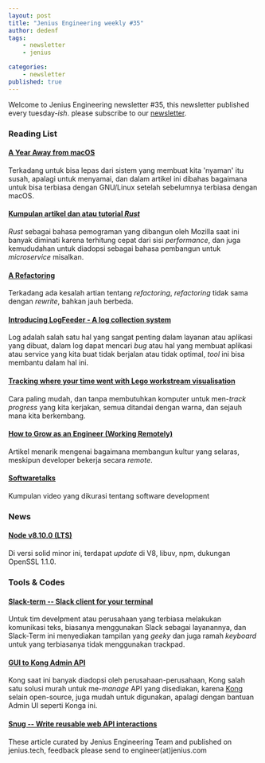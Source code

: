 ```yaml
---
layout: post
title: "Jenius Engineering weekly #35"
author: dedenf
tags:
    - newsletter
    - jenius

categories:
    - newsletter
published: true
---
```


Welcome to Jenius Engineering newsletter #35, this newsletter published every tuesday-*ish*. please subscribe to our [newsletter](http://jenius.tech/newsletter).


### Reading List
#### [A Year Away from macOS](http://bitcannon.net/post/a-year-away-from-mac-os/)
Terkadang untuk bisa lepas dari sistem yang membuat kita 'nyaman' itu susah, apalagi untuk menyamai, dan dalam artikel ini dibahas bagaimana untuk bisa terbiasa dengan GNU/Linux setelah sebelumnya terbiasa dengan macOS.

#### [Kumpulan artikel dan atau tutorial *Rust*](https://readrust.net/)
*Rust* sebagai bahasa pemograman yang dibangun oleh Mozilla saat ini banyak diminati karena terhitung cepat dari sisi *performance*, dan juga kemududahan untuk diadopsi sebagai bahasa pembangun untuk *microservice* misalkan.
<!-- more -->
#### [A Refactoring](https://www.bitovi.com/blog/a-refactoring)
Terkadang ada kesalah artian tentang *refactoring*, *refactoring* tidak sama dengan *rewrite*, bahkan jauh berbeda.
#### [Introducing LogFeeder - A log collection system](https://engineeringblog.yelp.com/2018/03/introducing-logfeeder.html)
Log adalah salah satu hal yang sangat penting dalam layanan atau aplikasi yang dibuat, dalam log dapat mencari *bug* atau hal yang membuat aplikasi atau service yang kita buat tidak berjalan atau tidak optimal, *tool* ini bisa membantu dalam hal ini.
#### [Tracking where your time went with Lego workstream visualisation](https://code.joejag.com/2018/lego-workstream-visualisation.html)
Cara paling mudah, dan tanpa membutuhkan komputer untuk men-*track* *progress* yang kita kerjakan, semua ditandai dengan warna, dan sejauh mana kita berkembang.

#### [How to Grow as an Engineer (Working Remotely)](https://open.nytimes.com/how-to-grow-as-an-engineer-working-remotely-3baff8211f3e?source=rss----51e1d1745b32---4%3Futm_source=jakartadev.org)
Artikel menarik mengenai bagaimana membangun kultur yang selaras, meskipun developer bekerja secara *remote*.

#### [Softwaretalks](https://www.softwaretalks.io/)
Kumpulan video yang dikurasi tentang software development


### News
#### [Node v8.10.0 (LTS)](https://nodejs.org/en/blog/release/v8.10.0/)
Di versi solid minor ini, terdapat *update* di V8, libuv, npm, dukungan OpenSSL 1.1.0.


### Tools & Codes
#### [Slack-term --  Slack client for your terminal](https://github.com/erroneousboat/slack-term) 
Untuk tim develpment atau perusahaan yang terbiasa melakukan komunikasi teks, biasanya menggunakan Slack sebagai layanannya, dan Slack-Term ini menyediakan tampilan yang *geeky* dan juga ramah *keyboard* untuk yang terbiasanya tidak menggunakan trackpad.
#### [GUI to Kong Admin API](https://github.com/pantsel/konga)
Kong saat ini banyak diadopsi oleh perusahaan-perusahaan, Kong salah satu solusi murah untuk me-*manage* API yang disediakan, karena [Kong](https://getkong.org) selain open-source, juga mudah untuk digunakan, apalagi dengan bantuan Admin UI seperti Konga ini.

#### [Snug -- Write reusable web API interactions](https://github.com/ariebovenberg/snug)


These article curated by Jenius Engineering Team and published on jenius.tech, feedback please send to engineer(at)jenius.com 
